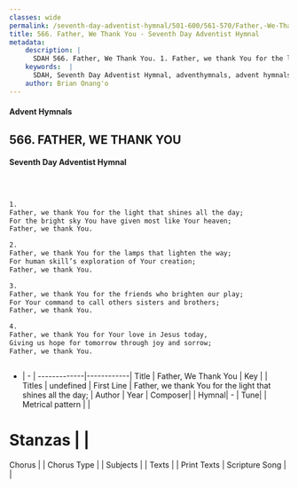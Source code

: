 ```yaml
---
classes: wide
permalink: /seventh-day-adventist-hymnal/501-600/561-570/Father,-We-Thank-You/
title: 566. Father, We Thank You - Seventh Day Adventist Hymnal
metadata:
    description: |
      SDAH 566. Father, We Thank You. 1. Father, we thank You for the light that shines all the day; For the bright sky You have given most like Your heaven; Father, we thank You.
    keywords:  |
      SDAH, Seventh Day Adventist Hymnal, adventhymnals, advent hymnals, Father, We Thank You, Father, we thank You for the light that shines all the day; 
    author: Brian Onang'o
---
```


#### Advent Hymnals
## 566. FATHER, WE THANK YOU
#### Seventh Day Adventist Hymnal

```txt



1.
Father, we thank You for the light that shines all the day;
For the bright sky You have given most like Your heaven;
Father, we thank You.

2.
Father, we thank You for the lamps that lighten the way;
For human skill’s exploration of Your creation;
Father, we thank You.

3.
Father, we thank You for the friends who brighten our play;
For Your command to call others sisters and brothers;
Father, we thank You.

4.
Father, we thank You for Your love in Jesus today,
Giving us hope for tomorrow through joy and sorrow;
Father, we thank You.



```

- |   -  |
-------------|------------|
Title | Father, We Thank You |
Key |  |
Titles | undefined |
First Line | Father, we thank You for the light that shines all the day; |
Author | 
Year | 
Composer|  |
Hymnal|  - |
Tune|  |
Metrical pattern | |
# Stanzas |  |
Chorus |  |
Chorus Type |  |
Subjects |  |
Texts |  |
Print Texts | 
Scripture Song |  |
  
